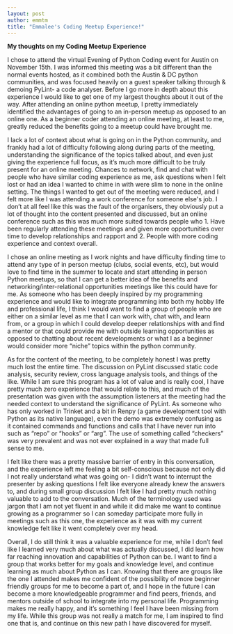 ```yaml
---
layout: post
author: emmtm
title: "Emmalee's Coding Meetup Experience!"
---
```


<b>My thoughts on my Coding Meetup Experience</b>


I chose to attend the virtual Evening of Python Coding event for Austin on November 15th. I was informed this meeting was a bit different than the normal events hosted, as it combined both the Austin & DC python communities, and was focused heavily on a guest speaker talking through & demoing PyLint- a code analyser. Before I go more in depth about this experience I would like to get one of my largest thoughts about it out of the way. After attending an online python meetup, I pretty immediately identified the advantages of going to an in-person meetup as opposed to an online one. As a beginner coder attending an online meeting, at least to me, greatly reduced the benefits going to a meetup could have brought me.

I lack a lot of context about what is going on in the Python community, and frankly had a lot of difficulty following along during parts of the meeting, understanding the significance of the topics talked about, and even just giving the experience full focus, as it’s much more difficult to be truly present for an online meeting. Chances to network, find and chat with people who have similar coding experience as me, ask questions when I felt lost or had an idea I wanted to chime in with were slim to none in the online setting. The things I wanted to get out of the meeting were reduced, and I felt more like I was attending a work conference for someone else's job. I don’t at all feel like this was the fault of the organisers, they obviously put a lot of thought into the content presented and discussed, but an online conference such as this was much more suited towards people who 1. Have been regularly attending these meetings and given more opportunities over time to develop relationships and rapport and 2. People with more coding experience and context overall.

I chose an online meeting as I work nights and have difficulty finding time to attend any type of in person meetup (clubs, social events, etc), but would love to find time in the summer to locate and start attending in person Python meetups, so that I can get a better idea of the benefits and networking/inter-relational opportunities meetings like this could have for me. As someone who has been deeply inspired by my programming experience and would like to integrate programming into both my hobby life and professional life, I think I would want to find a group of people who are either on a similar level as me that I can work with, chat with, and learn from, or a group in which I could develop deeper relationships with and find a mentor or that could provide me with outside learning opportunities as opposed to chatting about recent developments or what I as a beginner would consider more “niche” topics within the python community. 

As for the content of the meeting, to be completely honest I was pretty much lost the entire time. The discussion on PyLint discussed static code analysis, security review, cross language analysis tools, and things of the like. While I am sure this program has a lot of value and is really cool, I have pretty much zero experience that would relate to this, and much of the presentation was given with the assumption listeners at the meeting had the needed context to understand the significance of PyLint. As someone who has only worked in Trinket and a bit in Renpy (a game development tool with Python as its native language), even the demo was extremely confusing as it contained commands and functions and calls that I have never run into such as “repo” or “hooks” or “arg”. The use of something called “checkers” was very prevalent and was not ever explained in a way that made full sense to me. 

I felt like there was a pretty massive barrier of entry in this conversation, and the experience left me feeling a bit self-conscious because not only did I not really understand what was going on- I didn’t want to interrupt the presenter by asking questions I felt like everyone already knew the answers to, and during small group discussion I felt like I had pretty much nothing valuable to add to the conversation. Much of the terminology used was jargon that I am not yet fluent in and while it did make me want to continue growing as a programmer so I can someday participate more fully in meetings such as this one, the experience as it was with my current knowledge felt like it went completely over my head. 

Overall, I do still think it was a valuable experience for me, while I don’t feel like I learned very much about what was actually discussed, I did learn how far reaching innovation and capabilities of Python can be. I want to find a group that works better for my goals and knowledge level, and continue learning as much about Python as I can. Knowing that there are groups like the one I attended makes me confident of the possibility of more beginner friendly groups for me to become a part of, and I hope in the future I can become a more knowledgeable programmer and find peers, friends, and mentors outside of school to integrate into my personal life. Programming makes me really happy, and it’s something I feel I have been missing from my life. While this group was not really a match for me, I am inspired to find one that is, and continue on this new path I have discovered for myself. 
